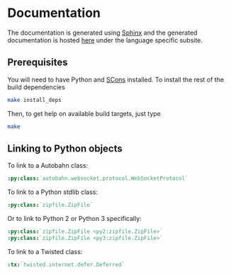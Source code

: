 # Documentation

The documentation is generated using [Sphinx](http://sphinx.pocoo.org/) and the generated documentation is hosted [here](http://autobahn.ws/) under the language specific subsite.

## Prerequisites

You will need to have Python and [SCons](http://www.scons.org/) installed. To install the rest of the build dependencies

```sh
make install_deps
```

Then, to get help on available build targets, just type

```sh
make
```

## Linking to Python objects

To link to a Autobahn class:

```rst
:py:class:`autobahn.websocket.protocol.WebSocketProtocol`
```

To link to a Python stdlib class:

```rst
:py:class:`zipfile.ZipFile`
```

Or to link to Python 2 or Python 3 specifically:

```rst
:py:class:`zipfile.ZipFile <py2:zipfile.ZipFile>`
:py:class:`zipfile.ZipFile <py3:zipfile.ZipFile>`
```

To link to a Twisted class:

```rst
:tx:`twisted.internet.defer.Deferred`
```
